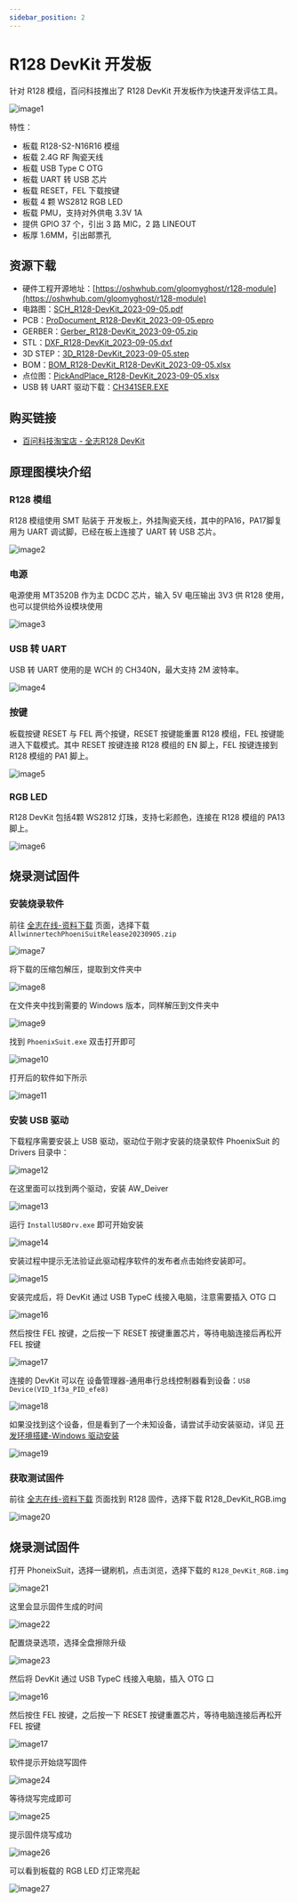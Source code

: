 ```yaml
---
sidebar_position: 2
---
```


# R128 DevKit 开发板

针对 R128 模组，百问科技推出了 R128 DevKit 开发板作为快速开发评估工具。

![image1](pic/part2/chapter2/image1.png)

特性：

- 板载 R128-S2-N16R16 模组
- 板载 2.4G RF 陶瓷天线
- 板载 USB Type C OTG
- 板载 UART 转 USB 芯片
- 板载 RESET，FEL 下载按键
- 板载 4 颗 WS2812 RGB LED
- 板载 PMU，支持对外供电 3.3V 1A
- 提供 GPIO 37 个，引出 3 路 MIC，2 路 LINEOUT
- 板厚 1.6MM，引出邮票孔


## 资源下载

- 硬件工程开源地址：[https://oshwhub.com/gloomyghost/r128-module](https://oshwhub.com/gloomyghost/r128-module)
- 电路图：[SCH_R128-DevKit_2023-09-05.pdf](https://www.aw-ol.com/downloads?cat=22)
- PCB：[ProDocument_R128-DevKit_2023-09-05.epro](https://www.aw-ol.com/downloads?cat=22)
- GERBER：[Gerber_R128-DevKit_2023-09-05.zip](https://www.aw-ol.com/downloads?cat=22)
- STL：[DXF_R128-DevKit_2023-09-05.dxf](https://www.aw-ol.com/downloads?cat=22)
- 3D STEP：[3D_R128-DevKit_2023-09-05.step](https://www.aw-ol.com/downloads?cat=22)
- BOM：[BOM_R128-DevKit_R128-DevKit_2023-09-05.xlsx](https://www.aw-ol.com/downloads?cat=22)
- 点位图：[PickAndPlace_R128-DevKit_2023-09-05.xlsx](https://www.aw-ol.com/downloads?cat=22)
- USB 转 UART 驱动下载：[CH341SER.EXE](https://www.wch.cn/downloads/CH341SER_EXE.html)

## 购买链接

- [百问科技淘宝店 - 全志R128 DevKit](https://m.tb.cn/h.5T4uATe?tk=S079W0vCt6v)

## 原理图模块介绍


### R128 模组

R128 模组使用 SMT 贴装于 开发板上，外挂陶瓷天线，其中的PA16，PA17脚复用为 UART 调试脚，已经在板上连接了 UART 转 USB 芯片。

![image2](pic/part2/chapter2/image2.png)

### 电源

电源使用 MT3520B 作为主 DCDC 芯片，输入 5V 电压输出 3V3 供 R128 使用，也可以提供给外设模块使用

![image3](pic/part2/chapter2/image3.png)

### USB 转 UART 

USB 转 UART 使用的是 WCH 的 CH340N，最大支持 2M 波特率。

![image4](pic/part2/chapter2/image4.png)

### 按键

板载按键 RESET 与 FEL 两个按键，RESET 按键能重置 R128 模组，FEL 按键能进入下载模式。其中 RESET 按键连接 R128 模组的 EN 脚上，FEL 按键连接到 R128 模组的 PA1 脚上。

![image5](pic/part2/chapter2/image5.png)

### RGB LED 

R128 DevKit 包括4颗 WS2812 灯珠，支持七彩颜色，连接在 R128 模组的 PA13 脚上。

![image6](pic/part2/chapter2/image6.png)

## 烧录测试固件

### 安装烧录软件

前往 [全志在线-资料下载](https://www.aw-ol.com/downloads?cat=5) 页面，选择下载 `AllwinnertechPhoeniSuitRelease20230905.zip` 

![image7](pic/part2/chapter2/image7.png)

将下载的压缩包解压，提取到文件夹中

![image8](pic/part2/chapter2/image8.png)

在文件夹中找到需要的 Windows 版本，同样解压到文件夹中

![image9](pic/part2/chapter2/image9.png)

找到 `PhoenixSuit.exe` 双击打开即可

![image10](pic/part2/chapter2/image10.png)

打开后的软件如下所示

![image11](pic/part2/chapter2/image11.png)

### 安装 USB 驱动

下载程序需要安装上 USB 驱动，驱动位于刚才安装的烧录软件 PhoenixSuit 的 Drivers 目录中：

![image12](pic/part2/chapter2/image12.png)

在这里面可以找到两个驱动，安装 AW_Deiver

![image13](pic/part2/chapter2/image13.png)

运行 `InstallUSBDrv.exe` 即可开始安装

![image14](pic/part2/chapter2/image14.png)

安装过程中提示无法验证此驱动程序软件的发布者点击始终安装即可。

![image15](pic/part2/chapter2/image15.png)

安装完成后，将 DevKit 通过 USB TypeC 线接入电脑，注意需要插入 OTG 口

![image16](pic/part2/chapter2/image16.png)

然后按住 FEL 按键，之后按一下 RESET 按键重置芯片，等待电脑连接后再松开 FEL 按键

![image17](pic/part2/chapter2/image17.png)

连接的 DevKit 可以在 设备管理器-通用串行总线控制器看到设备：`USB Device(VID_1f3a_PID_efe8)`

![image18](pic/part2/chapter2/image18.png)

如果没找到这个设备，但是看到了一个未知设备，请尝试手动安装驱动，详见 [开发环境搭建-Windows 驱动安装](/r128/prepare_dev_env/)

![image19](pic/part2/chapter2/image19.png)

### 获取测试固件

前往 [全志在线-资料下载](https://www.aw-ol.com/downloads?cat=21) 页面找到 R128 固件，选择下载 R128_DevKit_RGB.img

![image20](pic/part2/chapter2/image20.png)

## 烧录测试固件

打开 PhoneixSuit，选择一键刷机，点击浏览，选择下载的 `R128_DevKit_RGB.img` 

![image21](pic/part2/chapter2/image21.png)

这里会显示固件生成的时间

![image22](pic/part2/chapter2/image22.png)

配置烧录选项，选择全盘擦除升级

![image23](pic/part2/chapter2/image23.png)

然后将 DevKit 通过 USB TypeC 线接入电脑，插入 OTG 口

![image16](pic/part2/chapter2/image16.png)

然后按住 FEL 按键，之后按一下 RESET 按键重置芯片，等待电脑连接后再松开 FEL 按键

![image17](pic/part2/chapter2/image17.png)

软件提示开始烧写固件

![image24](pic/part2/chapter2/image24.png)

等待烧写完成即可

![image25](pic/part2/chapter2/image25.png)

提示固件烧写成功

![image26](pic/part2/chapter2/image26.png)

可以看到板载的 RGB LED 灯正常亮起

![image27](pic/part2/chapter2/image27.png)
